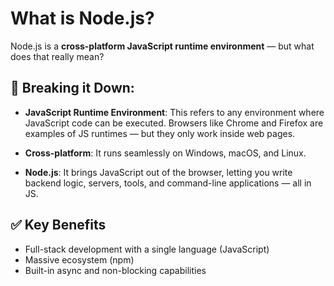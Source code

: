 # What is Node.js?

Node.js is a **cross-platform JavaScript runtime environment** — but what does that really mean?

## 🧩 Breaking it Down:

- **JavaScript Runtime Environment**: This refers to any environment where JavaScript code can be executed. Browsers like Chrome and Firefox are examples of JS runtimes — but they only work inside web pages.

- **Cross-platform**: It runs seamlessly on Windows, macOS, and Linux.

- **Node.js**: It brings JavaScript out of the browser, letting you write backend logic, servers, tools, and command-line applications — all in JS.

## ✅ Key Benefits

- Full-stack development with a single language (JavaScript)
- Massive ecosystem (npm)
- Built-in async and non-blocking capabilities
